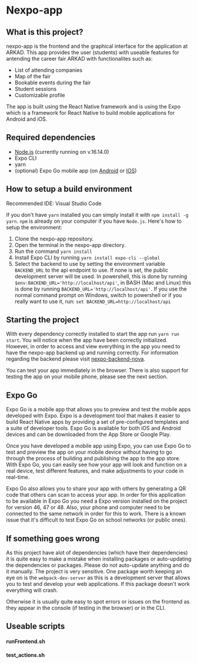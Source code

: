# Nexpo-app

## What is this project?

nexpo-app is the frontend and the graphical interface for the application at ARKAD. This app provides the user (students) with useable features for antending the career fair ARKAD with functionalites such as:

* List of attending companies
* Map of the fair
* Bookable events during the fair
* Student sessions
* Customizable profile

The app is built using the React Native framework and is using the Expo which is a framework for React Native to build mobile applications for Android and iOS.

## Required dependencies

- [Node.js](https://nodejs.org/en/download/) (currently running on v.16.14.0)
- Expo CLI
- yarn
- (optional) Expo Go mobile app (on [Android](https://play.google.com/store/apps/details?id=host.exp.exponent&hl=en&gl=US) or [IOS](https://apps.apple.com/us/app/expo-go/id982107779))

## How to setup a build environment

Recommended IDE: Visual Studio Code

If you don't have `yarn` installed you can simply install it with `npm install -g yarn`. `npm` is already on your computer if you have `Node.js`.
Here's how to setup the environment:

1. Clone the nexpo-app repository.
2. Open the terminal in the nexpo-app directory.
3. Run the command `yarn install`
4. Install Expo CLI by running `yarn install expo-cli --global`
5. Select the backend to use by setting the environment variable `BACKEND_URL` to the api endpoint to use. If none is set, the public development server will be used. In powershell, this is done by running `$env:BACKEND_URL='http://localhost/api'`, in BASH (Mac and Linux) this is done by running `BACKEND_URL='http://localhost/api'`. If you use the normal command prompt on Windows, switch to powershell or if you really want to use it, run: `set BACKEND_URL=http://localhost/api`

## Starting the project

With every dependency correctly installed to start the app run `yarn run start`. You will notice when the app have been correctly initialized. However, in order to access and view everything in the app you need to have the nexpo-app backend up and running correctly. For information regarding the backend please visit [nexpo-backend-nova](https://github.com/careerfairsystems/nexpo-backend-nova).

You can test your app immediately in the browser. There is also support for testing the app on your mobile phone, please see the next section.

## Expo Go

Expo Go is a mobile app that allows you to preview and test the mobile apps developed with Expo. Expo is a development tool that makes it easier to build React Native apps by providing a set of pre-configured templates and a suite of developer tools. Expo Go is available for both iOS and Android devices and can be downloaded from the App Store or Google Play.

Once you have developed a mobile app using Expo, you can use Expo Go to test and preview the app on your mobile device without having to go through the process of building and publishing the app to the app store. With Expo Go, you can easily see how your app will look and function on a real device, test different features, and make adjustments to your code in real-time.

Expo Go also allows you to share your app with others by generating a QR code that others can scan to access your app. In order for this application to be available in Expo Go you need a Expo version installed on the project for version 46, 47 or 48. Also, your phone and computer need to be connected to the same network in order for this to work. There is a known issue that it's difficult to test Expo Go on school networks (or public ones).

## If something goes wrong

As this project have alot of dependencies (which have their dependencies) it is quite easy to make a mistake when installing packages or auto-updating the dependencies or packages. Please do not auto-update anything and do it manually. The project is very sensitive. One package worth keeping an eye on is the `webpack-dev-server` as this is a development server that allows you to test and develop your web applications. If this package doesn't work everything will crash.

Otherwise it is usually quite easy to spot errors or issues on the frontend as they appear in the console (if testing in the browser) or in the CLI.

## Useable scripts

#### runFrontend.sh

#### test_actions.sh
